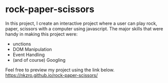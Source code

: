 # rock-paper-scissors
In this project, I create an interactive project where a user can play rock, paper, scissors with a computer using javascript. The major skills 
that were handy in making this project were:

- unctions
- DOM Manipulation
- Event Handling
- (and of course) Googling

Feel free to preview my project using the link below.
 https://nkzro.github.io/rock-paper-scissors/
